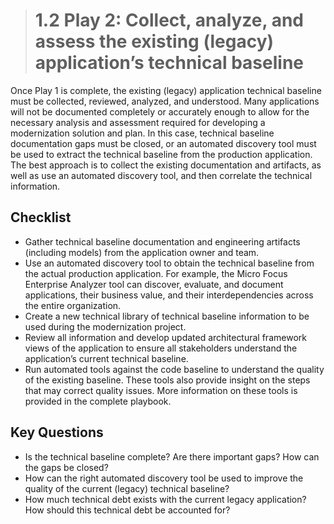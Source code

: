 ># **1.2** Play 2: Collect, analyze, and assess the existing (legacy) application’s technical baseline

Once Play 1 is complete, the existing (legacy) application technical baseline must be collected, reviewed, analyzed, and understood.  Many applications will not be documented completely or accurately enough to allow for the necessary analysis and assessment required for developing a modernization solution and plan.  In this case, technical baseline documentation gaps must be closed, or an automated discovery tool must be used to extract the technical baseline from the production application.  The best approach is to collect the existing documentation and artifacts, as well as use an automated discovery tool, and then correlate the technical information.

## Checklist
- Gather technical baseline documentation and engineering artifacts (including models) from the application owner and team.
- Use an automated discovery tool to obtain the technical baseline from the actual production application. For example, the Micro Focus Enterprise Analyzer tool can discover, evaluate, and document applications, their business value, and their interdependencies across the entire organization.
- Create a new technical library of technical baseline information to be used during the modernization project.
- Review all information and develop updated architectural framework views of the application to ensure all stakeholders understand the application’s current technical baseline.
- Run automated tools against the code baseline to understand the quality of the existing baseline.  These tools also provide insight on the steps that may correct quality issues.  More information on these tools is provided in the complete playbook.

## Key Questions
- Is the technical baseline complete?  Are there important gaps?  How can the gaps be closed?
- How can the right automated discovery tool be used to improve the quality of the current (legacy) technical baseline?
- How much technical debt exists with the current legacy application?  How should this technical debt be accounted for?
